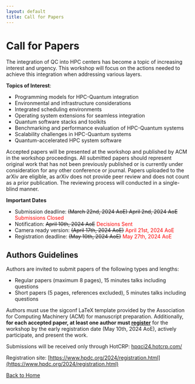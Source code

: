 ```yaml
---
layout: default
title: Call for Papers
---
```


# Call for Papers

The integration of QC into HPC centers has become a topic of increasing interest and urgency. This workshop will focus on the actions needed to achieve this integration when addressing various layers.

**Topics of Interest**:

*	Programming models for HPC-Quantum integration
*	Environmental and infrastructure considerations
*	Integrated scheduling environments
*	Operating system extensions for seamless integration
*	Quantum software stacks and toolkits
*	Benchmarking and performance evaluation of HPC-Quantum systems
*	Scalability challenges in HPC-Quantum systems
*	Quantum-accelerated HPC system software

Accepted papers will be presented at the workshop and published by ACM in the workshop proceedings. All submitted papers should represent original work that has not been previously published or is currently under consideration for any other conference or journal. Papers uploaded to the arXiv are eligible, as arXiv does not provide peer review and does not count as a prior publication. The reviewing process will conducted in a single-blind manner.

**Important Dates**
*	Submission deadline: ~~(March 22nd, 2024 AoE) April 2nd, 2024 AoE~~ <font color="red">Submissions Closed</font>
*	Notification: ~~April 10th, 2024 AoE~~ <font color="red">Decisions Sent</font>
*	Camera ready version: ~~(April 17th, 2024 AoE)~~ <font color="red">April 21st, 2024 AoE</font>
*	Registration deadline: ~~(May 10th, 2024 AoE)~~ <font color="red">May 27th, 2024 AoE</font>

## Authors Guidelines

Authors are invited to submit papers of the following types and lengths:

*	Regular papers (maximum 8 pages), 15 minutes talks including questions
*	Short papers (5 pages, references excluded), 5 minutes talks including questions

Authors must use the sigconf LaTeX template provided by the Association for Computing Machinery (ACM) for manuscript preparation. Additionally, **for each accepted paper, at least one author must [register](https://www.hpdc.org/2024/registration.html)** for the workshop by the early registration date (May 10th, 2024 AoE), actively participate, and present the work.

Submissions will be received only through HotCRP: [hpqci24.hotcrp.com/](https://hpqci24.hotcrp.com/)

Registration site: [https://www.hpdc.org/2024/registration.html](https://www.hpdc.org/2024/registration.html)


[Back to Home](./)

